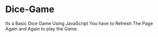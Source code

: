 # Dice-Game
Its a Basic Dice Game Using JavaScript You have to Refresh The Page Again and Again to play the Game.
